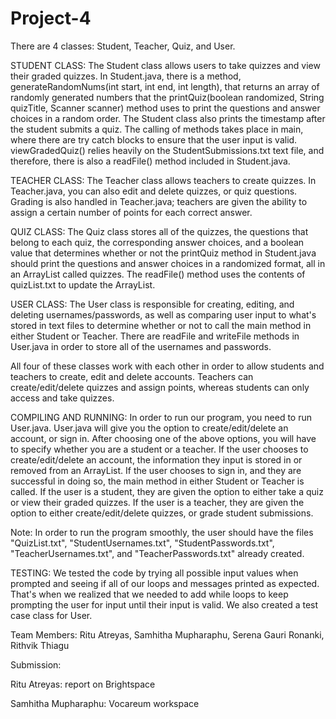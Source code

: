 # Project-4

There are 4 classes: Student, Teacher, Quiz, and User. 

STUDENT CLASS: The Student class allows users to take quizzes and view their graded quizzes. In Student.java, there is a method, generateRandomNums(int start, int end, int length), that returns an array of randomly generated numbers that the printQuiz(boolean randomized, String quizTitle, Scanner scanner) method uses to print the questions and answer choices in a random order. The Student class also prints the timestamp after the student submits a quiz. The calling of methods takes place in main, where there are try catch blocks to ensure that the user input is valid. viewGradedQuiz() relies heavily on the StudentSubmissions.txt text file, and therefore, there is also a readFile() method included in Student.java.

TEACHER CLASS: The Teacher class allows teachers to create quizzes. In Teacher.java, you can also edit and delete quizzes, or quiz questions. Grading is also handled in Teacher.java; teachers are given the ability to assign a certain number of points for each correct answer. 

QUIZ CLASS: The Quiz class stores all of the quizzes, the questions that belong to each quiz, the corresponding answer choices, and a boolean value that determines whether or not the printQuiz method in Student.java should print the questions and answer choices in a randomized format, all in an ArrayList called quizzes. The readFile() method uses the contents of quizList.txt to update the ArrayList.

USER CLASS: The User class is responsible for creating, editing, and deleting usernames/passwords, as well as comparing user input to what's stored in text files to determine whether or not to call the main method in either Student or Teacher. There are readFile and writeFile methods in User.java in order to store all of the usernames and passwords.

All four of these classes work with each other in order to allow students and teachers to create, edit and delete accounts. Teachers can create/edit/delete quizzes and assign points, whereas students can only access and take quizzes.

COMPILING AND RUNNING: In order to run our program, you need to run User.java. User.java will give you the option to create/edit/delete an account, or sign in. After choosing one of the above options, you will have to specify whether you are a student or a teacher. If the user chooses to create/edit/delete an account, the information they input is stored in or removed from an ArrayList. If the user chooses to sign in, and they are successful in doing so, the main method in either Student or Teacher is called. If the user is a student, they are given the option to either take a quiz or view their graded quizzes. If the user is a teacher, they are given the option to either create/edit/delete quizzes, or grade student submissions. 

Note: In order to run the program smoothly, the user should have the files "QuizList.txt", "StudentUsernames.txt", "StudentPasswords.txt", "TeacherUsernames.txt", and "TeacherPasswords.txt" already created. 

TESTING: We tested the code by trying all possible input values when prompted and seeing if all of our loops and messages printed as expected. That's when we realized that we needed to add while loops to keep prompting the user for input until their input is valid. We also created a test case class for User.

Team Members: Ritu Atreyas, Samhitha Mupharaphu, Serena Gauri Ronanki, Rithvik Thiagu

Submission:

Ritu Atreyas: report on Brightspace

Samhitha Mupharaphu: Vocareum workspace
